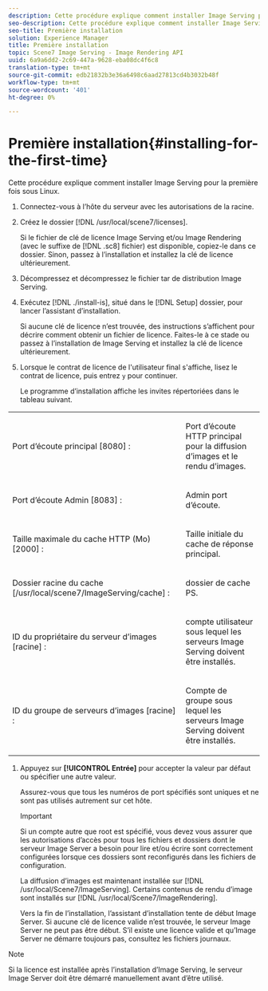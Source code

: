 ```yaml
---
description: Cette procédure explique comment installer Image Serving pour la première fois sous Linux.
seo-description: Cette procédure explique comment installer Image Serving pour la première fois sous Linux.
seo-title: Première installation
solution: Experience Manager
title: Première installation
topic: Scene7 Image Serving - Image Rendering API
uuid: 6a9a6dd2-2c69-447a-9628-eba08dc4f6c8
translation-type: tm+mt
source-git-commit: edb21832b3e36a6498c6aad27813cd4b3032b48f
workflow-type: tm+mt
source-wordcount: '401'
ht-degree: 0%

---
```



# Première installation{#installing-for-the-first-time}

Cette procédure explique comment installer Image Serving pour la première fois sous Linux.

1. Connectez-vous à l’hôte du serveur avec les autorisations de la racine.
1. Créez le dossier [!DNL /usr/local/scene7/licenses].

   Si le fichier de clé de licence Image Serving et/ou Image Rendering (avec le suffixe de [!DNL .sc8] fichier) est disponible, copiez-le dans ce dossier. Sinon, passez à l’installation et installez la clé de licence ultérieurement.
1. Décompressez et décompressez le fichier tar de distribution Image Serving.
1. Exécutez [!DNL ./install-is], situé dans le [!DNL Setup] dossier, pour lancer l’assistant d’installation.

   Si aucune clé de licence n’est trouvée, des instructions s’affichent pour décrire comment obtenir un fichier de licence. Faites-le à ce stade ou passez à l’installation de Image Serving et installez la clé de licence ultérieurement.
1. Lorsque le contrat de licence de l&#39;utilisateur final s&#39;affiche, lisez le contrat de licence, puis entrez `y` pour continuer.

   Le programme d’installation affiche les invites répertoriées dans le tableau suivant.

<table id="table_0E7B673CAD8E4C5EB72F8283A0DDEFC8"> 
 <tbody> 
  <tr> 
   <td colname="col1"> <p><span class="codeph"> Port d’écoute principal [8080] :</span> </p> </td> 
   <td colname="col2"> <p>Port d’écoute HTTP principal pour la diffusion d’images et le rendu d’images. </p> </td> 
  </tr> 
  <tr> 
   <td colname="col1"> <p><span class="codeph"> Port d’écoute Admin [8083] :</span> </p> </td> 
   <td colname="col2"> <p>Admin port d’écoute. </p> </td> 
  </tr> 
  <tr> 
   <td colname="col1"> <p><span class="codeph"> Taille maximale du cache HTTP (Mo) [2000] :</span> </p> </td> 
   <td colname="col2"> <p>Taille initiale du cache de réponse principal. </p> </td> 
  </tr> 
  <tr> 
   <td colname="col1"> <p><span class="codeph"> Dossier racine du cache [/usr/local/scene7/ImageServing/cache] :</span> </p> </td> 
   <td colname="col2"> <p>dossier de cache PS. </p> </td> 
  </tr> 
  <tr> 
   <td colname="col1"> <p><span class="codeph"> ID du propriétaire du serveur d’images [racine] :</span> </p> </td> 
   <td colname="col2"> <p>compte utilisateur sous lequel les serveurs Image Serving doivent être installés. </p> </td> 
  </tr> 
  <tr> 
   <td colname="col1"> <p><span class="codeph"> ID du groupe de serveurs d’images [racine] :</span> </p> </td> 
   <td colname="col2"> <p>Compte de groupe sous lequel les serveurs Image Serving doivent être installés. </p> </td> 
  </tr> 
 </tbody> 
</table>

1. Appuyez sur **[!UICONTROL Entrée]** pour accepter la valeur par défaut ou spécifier une autre valeur.

   Assurez-vous que tous les numéros de port spécifiés sont uniques et ne sont pas utilisés autrement sur cet hôte.

   >[!IMPORTANT]
   >
   >Si un compte autre que root est spécifié, vous devez vous assurer que les autorisations d’accès pour tous les fichiers et dossiers dont le serveur Image Server a besoin pour lire et/ou écrire sont correctement configurées lorsque ces dossiers sont reconfigurés dans les fichiers de configuration.
   >
   >La diffusion d’images est maintenant installée sur [!DNL /usr/local/Scene7/ImageServing]. Certains contenus de rendu d’image sont installés sur [!DNL /usr/local/Scene7/ImageRendering].
   >
   >Vers la fin de l’installation, l’assistant d’installation tente de début Image Server. Si aucune clé de licence valide n’est trouvée, le serveur Image Server ne peut pas être début. S’il existe une licence valide et qu’Image Server ne démarre toujours pas, consultez les fichiers journaux.

>[!NOTE]
>
>Si la licence est installée après l’installation d’Image Serving, le serveur Image Server doit être démarré manuellement avant d’être utilisé.
